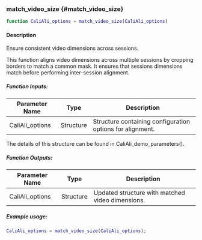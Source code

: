### match_video_size {#match_video_size}

```matlab
function CaliAli_options = match_video_size(CaliAli_options)
```

#### Description
Ensure consistent video dimensions across sessions.

This function aligns video dimensions across multiple sessions by cropping borders to match a common mask. It ensures that sessions dimensions match before performing inter-session alignment.

##### Function Inputs:
| Parameter Name | Type    | Description                                       |
|----------------|---------|---------------------------------------------------|
| CaliAli_options| Structure| Structure containing configuration options for alignment.|

The details of this structure can be found in CaliAli_demo_parameters().

##### Function Outputs:
| Parameter Name | Type    | Description                                       |
|----------------|---------|---------------------------------------------------|
| CaliAli_options| Structure| Updated structure with matched video dimensions.  |

##### Example usage:
```matlab
CaliAli_options = match_video_size(CaliAli_options);
```
